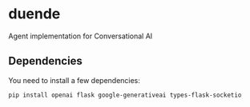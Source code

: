 # duende

Agent implementation for Conversational AI

## Dependencies

You need to install a few dependencies:

    pip install openai flask google-generativeai types-flask-socketio
